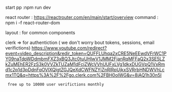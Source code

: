 start pp :npm run dev 

react router : https://reactrouter.com/en/main/start/overview
    command : npm i -f react-router-dom

layout : for common components


clerk => for authentiction ( we don't worry bout tokens, sessions, email verifictions) https://www.youtube.com/redirect?event=video_description&redir_token=QUFFLUhqa2xCRE5NeEEwdVFrWC1PY09naTdpWDdmbmFXZ3xBQ3Jtc0tuUHlwV1JMM2FjanRqMFFaQ2x3SE5LZkZuMEhER2FzS3k0VVZkTUZaM1dFcjZWcVVhUUFxLVg1dkxDUGVpQ1VxRmd1c2p1d3pDdnFqOVlXQlgtZGJQeXdCWFNZYjZnRlRpUjkxSVRrbHNDWVhLcmx1TQ&q=https%3A%2F%2Fgo.clerk.com%2FBH0olWG&v=8iAQ1h30n5I


     free up to 10000 user verifictions monthly